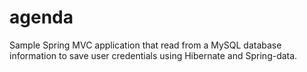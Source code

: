 agenda
======

Sample Spring MVC application that read from a MySQL database information to save user credentials using Hibernate and Spring-data.
